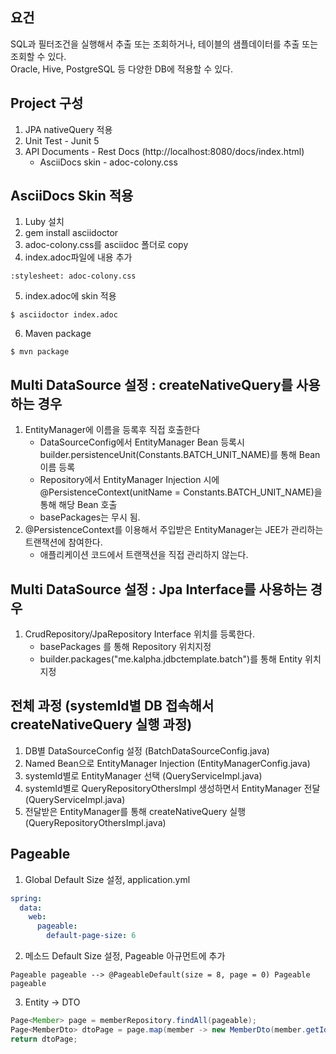 ## 요건
SQL과 필터조건을 실행해서 추출 또는 조회하거나, 테이블의 샘플데이터를 추출 또는 조회할 수 있다.
<br>
Oracle, Hive, PostgreSQL 등 다양한 DB에 적용할 수 있다.

## Project 구성
1. JPA nativeQuery 적용
2. Unit Test - Junit 5
3. API Documents - Rest Docs (http://localhost:8080/docs/index.html)    
   * AsciiDocs skin - adoc-colony.css

## AsciiDocs Skin 적용
1. Luby 설치
2. gem install asciidoctor
3. adoc-colony.css를 asciidoc 폴더로 copy 
4. index.adoc파일에 내용 추가
```
:stylesheet: adoc-colony.css
```
5. index.adoc에 skin 적용
```shell
$ asciidoctor index.adoc
```
6. Maven package
```shell
$ mvn package
```

## Multi DataSource 설정 : createNativeQuery를 사용하는 경우
1. EntityManager에 이름을 등록후 직접 호출한다
   - DataSourceConfig에서 EntityManager Bean 등록시 builder.persistenceUnit(Constants.BATCH_UNIT_NAME)를 통해 Bean 이름 등록
   - Repository에서 EntityManager Injection 시에 @PersistenceContext(unitName = Constants.BATCH_UNIT_NAME)을 통해 해당 Bean 호출
   - basePackages는 무시 됨.
2. @PersistenceContext를 이용해서 주입받은 EntityManager는 JEE가 관리하는 트랜잭션에 참여한다.
   - 애플리케이션 코드에서 트랜잭션을 직접 관리하지 않는다.   

## Multi DataSource 설정 : Jpa Interface를 사용하는 경우
1. CrudRepository/JpaRepository Interface 위치를 등록한다.
   - basePackages 를 통해 Repository 위치지정
   - builder.packages("me.kalpha.jdbctemplate.batch")를 통해 Entity 위치지정


## 전체 과정 (systemId별 DB 접속해서 createNativeQuery 실행 과정)
1. DB별 DataSourceConfig 설정 (BatchDataSourceConfig.java)
2. Named Bean으로 EntityManager Injection (EntityManagerConfig.java)
3. systemId별로 EntityManager 선택 (QueryServiceImpl.java)
4. systemId별로 QueryRepositoryOthersImpl 생성하면서 EntityManager 전달 (QueryServiceImpl.java)
5. 전달받은 EntityManager를 통해 createNativeQuery 실행  (QueryRepositoryOthersImpl.java)

## Pageable
1. Global Default Size 설정, application.yml
```yaml
spring:
  data:
    web:
      pageable:
        default-page-size: 6
```
2. 메소드 Default Size 설정, Pageable 아규먼트에 추가
```
Pageable pageable --> @PageableDefault(size = 8, page = 0) Pageable pageable
```
3. Entity -> DTO
```java
Page<Member> page = memberRepository.findAll(pageable);
Page<MemberDto> dtoPage = page.map(member -> new MemberDto(member.getId(), member.getUsername(), member.getTeamId()));
return dtoPage;
```
